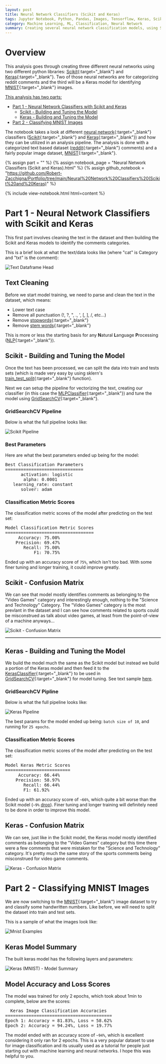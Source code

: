 ```yaml
---
layout: post
title: Neural Network Classifiers (Scikit and Keras)
tags: Jupyter Notebook, Python, Pandas, Images, Tensorflow, Keras, Scikit
category: Machine Learning, ML, Classification, Neural Network
summary: Creating several neural network classification models, using Scikit and Keras, to categorize text comments and identify images.
---
```


# Overview

This analysis goes through creating three different neural networks using two different python libraries: 
[Scikit](https://scikit-learn.org/stable/){:target="_blank"} and [Keras](https://keras.io/){:target="_blank"}. Two of those
neural networks are for categorizing reddit comments and the third will be a Keras model for identifying 
[MNIST](https://en.wikipedia.org/wiki/MNIST_database){:target="_blank"} images.

<ins>This analysis has two parts:</ins>
* [Part 1 - Neural Network Classifiers with Scikit and Keras](#part-1---neural-network-classifiers-with-scikit-and-keras)
  * [Scikit - Building and Tuning the Model](#scikit---building-and-tuning-the-model)
  * [Keras - Building and Tuning the Model](#keras---building-and-tuning-the-model)
* [Part 2 - Classifying MNIST Images](#part-2---classifying-mnist-images)

The notebook takes a look at different [neural network](https://en.wikipedia.org/wiki/Neural_network){:target="_blank"}
classifiers ([Scikit](https://scikit-learn.org/stable/){:target="_blank"} and [Keras](https://keras.io/){:target="_blank"})
and how they can be utilized in an analysis pipeline. The analysis is done with a categorized text based dataset 
([reddit](https://reddit.com/){:target="_blank"} comments) and a fairly popular image dataset, [MNIST](https://en.wikipedia.org/wiki/MNIST_database){:target="_blank"}.

{% assign part = "" %}
{% assign notebook_page = "Neural Network Classifiers (Scikit and Keras).html" %}
{% assign github_notebook = "https://github.com/Robert-Zacchigna/Portfolio/tree/main/Neural%20Network%20Classifiers%20(Scikit%20and%20Keras)" %}

{% include view-notebook.html html=content %}


# Part 1 - Neural Network Classifiers with Scikit and Keras

This first part involves cleaning the text in the dataset and then building the Scikit and Keras models to identify the
comments categories.

This is a brief look at what the text/data looks like (where "cat" is Category and "txt" is the comment):

<img style="margin: 0;" src="/assets/images/Neural Network Classifiers (Scikit and Keras)/Text Dataframe Head.png" title="Text Dataframe Head">


## Text Cleaning

Before we start model training, we need to parse and clean the text in the dataset, which means: 

* Lower text case
* Remove all punctuation (!, ?, ", ., ', [, ], /, etc...)
* Remove [stopwords](https://en.wikipedia.org/wiki/Stop_word){:target="_blank"}
* Remove [stem words](https://searchenterpriseai.techtarget.com/definition/stemming){:target="_blank"}

This is more or less the starting basis for any **N**atural **L**anguage **P**rocessing ([NLP](https://machinelearningmastery.com/natural-language-processing/){:target="_blank"}).


## Scikit - Building and Tuning the Model

Once the text has been processed, we can split the data into train and tests sets (which is made very easy by using sklern's
[train_test_split](https://scikit-learn.org/stable/modules/generated/sklearn.model_selection.train_test_split.html){:target="_blank"} function).

Next we can setup the pipeline for vectorizing the text, creating our classifier (in this case the
[MLPClassifier](https://scikit-learn.org/stable/modules/generated/sklearn.neural_network.MLPClassifier.html){:target="_blank"}) 
and tune the model using [GridSearchCV](https://scikit-learn.org/stable/modules/generated/sklearn.model_selection.GridSearchCV.html){:target="_blank"}.


### GridSearchCV Pipeline

Below is what the full pipeline looks like:

<img style="margin: 0;" src="/assets/images/Neural Network Classifiers (Scikit and Keras)/Scikit Pipeline.png" title="Scikit Pipeline">


### Best Parameters

Here are what the best parameters ended up being for the model:

<div class="language-text highlighter-rouge" style="max-width: 327px !important;">
<pre class="highlight">
Best Classification Parameters
==============================
      activation: logistic
	   alpha: 0.0001
   learning_rate: constant
	  solver: adam
</pre>
</div>


### Classification Metric Scores

The classification metric scores of the model after predicting on the test set:

<div class="language-text highlighter-rouge" style="max-width: 367px !important;">
<pre class="highlight">
Model Classification Metric Scores
==================================
	 Accuracy: 75.00%
	Precision: 69.47%
	   Recall: 75.00%
	       F1: 70.75%
</pre>
</div>

Ended up with an accuracy score of `75%`, which isn't too bad. With some finer tuning and longer training, it could improve
greatly.


## Scikit - Confusion Matrix

We can see that model mostly identifies comments as belonging to the "Video Games" category and interestingly enough, 
nothing to the "Science and Technology" Category. The "Video Games" category is the most prevlant in the dataset and I 
can see how comments related to sports could be misconstrued as talk about video games, at least from the point-of-view
of a machine anyways...

<img style="margin: 0;" src="/assets/images/Neural Network Classifiers (Scikit and Keras)/Scikit - Confusion Matrix.png" title="Scikit - Confusion Matrix">

<hr style="z-index: -1; border: none; border-top: 1px solid gray;">

## Keras - Building and Tuning the Model

We build the model much the same as the Scikit model but instead we build a portion of the Keras model and then feed it 
to the [KerasClassifier](https://www.tensorflow.org/versions/r1.15/api_docs/python/tf/keras/wrappers/scikit_learn/KerasClassifier){:target="_blank"}
to be used in [GridSearchCV](https://scikit-learn.org/stable/modules/generated/sklearn.model_selection.GridSearchCV.html){:target="_blank"}
for model tuning. See text sample [here](#part-1---neural-network-classifiers-with-scikit-and-keras).


### GridSearchCV Pipline

Below is what the full pipeline looks like:

<img style="margin: 0;" src="/assets/images/Neural Network Classifiers (Scikit and Keras)/Keras Pipeline.png" title="Keras Pipeline">

The best params for the model ended up being: `batch size of 10`, and running for `25 epochs`.


### Classification Metric Scores

The classification metric scores of the model after predicting on the test set:

<div class="language-text highlighter-rouge" style="max-width: 280px !important;">
<pre class="highlight">
Model Keras Metric Scores
=========================
     Accuracy: 66.44%
    Precision: 58.97%
       Recall: 66.44%
       F1: 61.92%
</pre>
</div>

Ended up with an accuracy score of `~66%`, which quite a bit worse than the Scikit model (`~9%` [drop](#classification-metric-scores)). 
Finer tuning and longer training will definitely need to be done in order to improve this model.


## Keras - Confusion Matrix

We can see, just like in the Scikit model, the Keras model mostly identified comments as belonging to the "Video Games" 
category but this time there were a few comments that were mistaken for the "Science and Technology" category. 
It's pretty much the same story of the sports comments being misconstrued for video game comments.

<img style="margin: 0;" src="/assets/images/Neural Network Classifiers (Scikit and Keras)/Keras - Confusion Matrix.png" title="Keras - Confusion Matrix">


# Part 2 - Classifying MNIST Images

We are now switching to the [MNIST](https://en.wikipedia.org/wiki/MNIST_database){:target="_blank"} image dataset to try 
and classify some handwritten numbers. Like before, we will need to split the dataset into train and test sets.

This is a sample of what the images look like:

<img style="margin: 0;" src="/assets/images/Neural Network Classifiers (Scikit and Keras)/Mnist Examples.png" title="Mnist Examples">


## Keras Model Summary

The built keras model has the following layers and parameters:

<img style="margin: 0;" src="/assets/images/Neural Network Classifiers (Scikit and Keras)/Keras (MNIST) - Model Summary.png" title="Keras (MNIST) - Model Summary">


## Model Accuracy and Loss Scores

The model was trained for only 2 epochs, which took about 1min to complete, below are the scores:

<div class="language-text highlighter-rouge" style="max-width: 434px !important;">
<pre class="highlight">
  Keras Image Classification Accuracies
=========================================
Epoch 1: Accuracy = 81.83%, Loss = 58.62%
Epoch 2: Accuracy = 94.24%, Loss = 19.77%
</pre>
</div>

The model ended with an accuracy score of `~94%`, which is excellent considering it only ran for 2 epochs. This is a very
popular dataset to use for image classification and its usually used as a tutorial for people just starting out with 
machine learning and neural networks. I hope this was helpful to you.